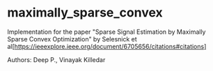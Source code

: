 # maximally_sparse_convex
Implementation for the paper "Sparse Signal Estimation by Maximally Sparse Convex Optimization" by Selesnick et al[https://ieeexplore.ieee.org/document/6705656/citations#citations]

Authors: Deep P., Vinayak Killedar
